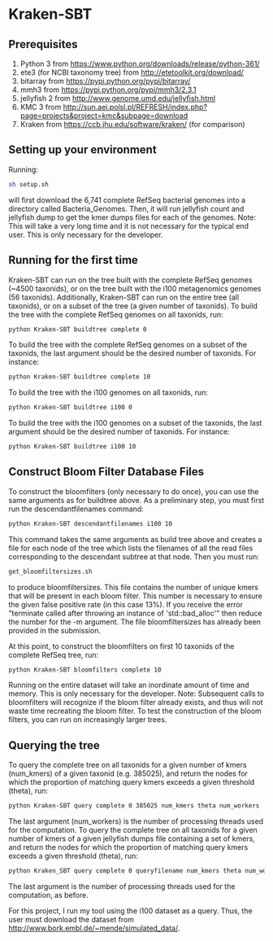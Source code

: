 # Kraken-SBT

## Prerequisites
1. Python 3 from https://www.python.org/downloads/release/python-361/
2. ete3 (for NCBI taxonomy tree) from http://etetoolkit.org/download/
3. bitarray from https://pypi.python.org/pypi/bitarray/
4. mmh3 from https://pypi.python.org/pypi/mmh3/2.3.1
5. jellyfish 2 from http://www.genome.umd.edu/jellyfish.html
6. KMC 3 from http://sun.aei.polsl.pl/REFRESH/index.php?page=projects&project=kmc&subpage=download
7. Kraken from https://ccb.jhu.edu/software/kraken/ (for comparison)

## Setting up your environment
Running:
```bash
sh setup.sh
```
will first download the 6,741 complete RefSeq bacterial genomes into a directory called Bacteria_Genomes. Then, it will run jellyfish count and jellyfish dump to get the kmer dumps files for each of the genomes.
Note: This will take a very long time and it is not necessary for the typical end user. This is only necessary for the developer.

## Running for the first time
Kraken-SBT can run on the tree built with the complete RefSeq genomes (~4500 taxonids), or on the tree built with the i100 metagenomics genomes (56 taxonids). Additionally, Kraken-SBT can run on the entire tree (all taxonids), or on a subset of the tree (a given number of taxonids). To build the tree with the complete RefSeq genomes on all taxonids, run:
```bash
python Kraken-SBT buildtree complete 0
```
To build the tree with the complete RefSeq genomes on a subset of the taxonids, the last argument should be the desired number of taxonids. For instance:
```bash
python Kraken-SBT buildtree complete 10
```
To build the tree with the i100 genomes on all taxonids, run:
```bash
python Kraken-SBT buildtree i100 0
```
To build the tree with the i100 genomes on a subset of the taxonids, the last argument should be the desired number of taxonids. For instance:
```bash
python Kraken-SBT buildtree i100 10
```
## Construct Bloom Filter Database Files
To construct the bloomfilters (only necessary to do once), you can use the same arguments as for buildtree above. As a preliminary step, you must first run the descendantfilenames command:
```bash
python Kraken-SBT descendantfilenames i100 10
```
This command takes the same arguments as build tree above and creates a file for each node of the tree which lists the filenames of all the read files corresponding to the descendant subtree at that node. Then you must run:
```bash
get_bloomfiltersizes.sh
```
to produce bloomfiltersizes. This file contains the number of unique kmers that will be present in each bloom filter. This number is necessary to ensure the given false positive rate (in this case 13%). If you receive the error "terminate called after throwing an instance of 'std::bad_alloc'" then reduce the number for the -m argument. The file bloomfiltersizes has already been provided in the submission.

At this point, to construct the bloomfilters on first 10 taxonids of the complete RefSeq tree, run:
```bash
python Kraken-SBT bloomfilters complete 10
```
Running on the entire dataset will take an inordinate amount of time and memory. This is only necessary for the developer. Note: Subsequent calls to bloomfilters will recognize if the bloom filter already exists, and thus will not waste time recreating the bloom filter. To test the construction of the bloom filters, you can run on increasingly larger trees.

## Querying the tree
To query the complete tree on all taxonids for a given number of kmers (num_kmers) of a given taxonid (e.g. 385025), and return the nodes for which the proportion of matching query kmers exceeds a given threshold (theta), run:
```bash
python Kraken-SBT query complete 0 385025 num_kmers theta num_workers
```
The last argument (num_workers) is the number of processing threads used for the computation.
To query the complete tree on all taxonids for a given number of kmers of a given jellyfish dumps file containing a set of kmers, and return the nodes for which the proportion of matching query kmers exceeds a given threshold (theta), run:
```bash
python Kraken_SBT query complete 0 queryfilename num_kmers theta num_workers
```
The last argument is the number of processing threads used for the computation, as before.

For this project, I run my tool using the i100 dataset as a query. Thus, the user must download the dataset from http://www.bork.embl.de/~mende/simulated_data/. 
